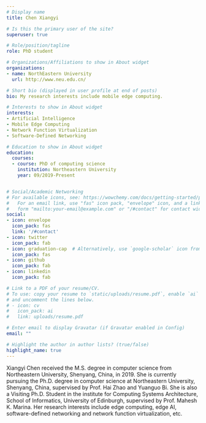 ```yaml
---
# Display name
title: Chen Xiangyi

# Is this the primary user of the site?
superuser: true

# Role/position/tagline
role: PhD student

# Organizations/Affiliations to show in About widget
organizations:
- name: NorthEastern University
  url: http://www.neu.edu.cn/

# Short bio (displayed in user profile at end of posts)
bio: My research interests include mobile edge computing.

# Interests to show in About widget
interests:
- Artificial Intelligence
- Mobile Edge Computing
- Network Function Virtualization
- Software-Defined Networking

# Education to show in About widget
education:
  courses:
  - course: PhD of computing science
    institution: Northeastern University
    year: 09/2019-Present


# Social/Academic Networking
# For available icons, see: https://wowchemy.com/docs/getting-started/page-builder/#icons
#   For an email link, use "fas" icon pack, "envelope" icon, and a link in the
#   form "mailto:your-email@example.com" or "/#contact" for contact widget.
social:
- icon: envelope
  icon_pack: fas
  link: '/#contact'
- icon: twitter
  icon_pack: fab
- icon: graduation-cap  # Alternatively, use `google-scholar` icon from `ai` icon pack
  icon_pack: fas
- icon: github
  icon_pack: fab
- icon: linkedin
  icon_pack: fab

# Link to a PDF of your resume/CV.
# To use: copy your resume to `static/uploads/resume.pdf`, enable `ai` icons in `params.toml`, 
# and uncomment the lines below.
# - icon: cv
#   icon_pack: ai
#   link: uploads/resume.pdf

# Enter email to display Gravatar (if Gravatar enabled in Config)
email: ""

# Highlight the author in author lists? (true/false)
highlight_name: true
---
```


Xiangyi Chen received the M.S. degree in computer science from Northeastern University, Shenyang, China, in 2019. She is currently pursuing the Ph.D. degree in computer science at Northeastern University, Shenyang, China, supervised by Prof. Hai Zhao and Yuanguo Bi. She is also a Visiting Ph.D. Student in the institute for Computing Systems Architecture, School of Informatics, University of Edinburgh, supervised by Prof. Mahesh K. Marina. Her research interests include edge computing, edge AI, software-defined networking and network function virtualization, etc.

